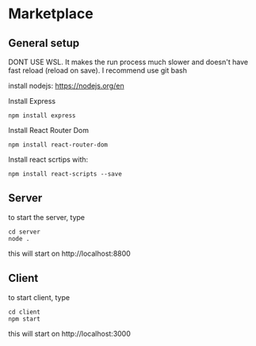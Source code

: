 # Marketplace

## General setup
DONT USE WSL. It makes the run process much slower and doesn't have fast reload (reload on save). 
I recommend use git bash

install nodejs: https://nodejs.org/en

Install Express
```
npm install express
```
Install React Router Dom
```
npm install react-router-dom
```

Install react scrtips with:
```
npm install react-scripts --save
```

## Server
to start the server, type 
```
cd server
node . 
```
this will start on http://localhost:8800

## Client
to start client, type 
```
cd client
npm start
```
this will start on http://localhost:3000
